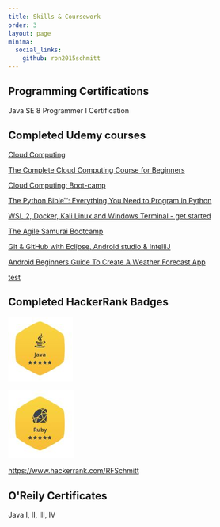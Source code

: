 ```yaml
---
title: Skills & Coursework
order: 3
layout: page
minima:
  social_links:
    github: ron2015schmitt
---
```


## Programming Certifications

Java SE 8 Programmer I Certification

## Completed Udemy courses

[Cloud Computing](https://www.udemy.com/certificate/UC-d1cf42d6-675b-46af-8d67-9ca13ad9c5c9/)

[The Complete Cloud Computing Course for Beginners](https://www.udemy.com/certificate/UC-109bcc21-d55c-4e1a-9464-f7cf2899d3dc/)

[Cloud Computing: Boot-camp](https://www.udemy.com/certificate/UC-887f8b61-5b6d-4f6e-9291-13a29d54d139/)

[The Python Bible™: Everything You Need to Program in Python](https://www.udemy.com/certificate/UC-BR25BQCZ/)

[WSL 2, Docker, Kali Linux and Windows Terminal - get started](https://www.udemy.com/course/wsl-2-docker-and-windows-terminal/)

[The Agile Samurai Bootcamp](https://www.udemy.com/certificate/UC-0HNCZ86M/)

[Git & GitHub with Eclipse, Android studio & IntelliJ](https://www.udemy.com/certificate/UC-P7259FG1/)

[ Android Beginners Guide To Create A Weather Forecast App](https://www.udemy.com/certificate/UC-UWLDAF27/)

[test](https://www.udemy.com/certificate/UC-UQ9XZ81L/)

## Completed HackerRank Badges

![Java](/images/HackerRank-Java.JPG)

![Ruby](/images/HackerRank-Ruby.JPG)

https://www.hackerrank.com/RFSchmitt

## O'Reily Certificates

Java I, II, III, IV